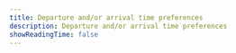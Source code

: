 ```yaml
---
title: Departure and/or arrival time preferences
description: Departure and/or arrival time preferences
showReadingTime: false
---
```

